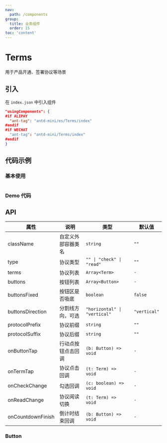 ```yaml
---
nav:
  path: /components
group:
  title: 业务组件
  order: 15
toc: 'content'
---
```


# Terms

用于产品开通、签署协议等场景

## 引入

在 `index.json` 中引入组件

```json
"usingComponents": {
#if ALIPAY
  "ant-tag": "antd-mini/es/Terms/index"
#endif
#if WECHAT
  "ant-tag": "antd-mini/Terms/index"
#endif
}
```

## 代码示例

### 基本使用

```xml

```

### Demo 代码

<code src='../../demo/pages/Terms/index'></code>

## API

| 属性              | 说明               | 类型                         | 默认值       |
| ----------------- | ------------------ | ---------------------------- | ------------ |
| className         | 自定义外部容器类名 | `string`                     | `""`         |
| type              | 协议类型           | `"" \| "check" \| "read"`    | `""`         |
| terms             | 协议列表           | `Array<Term>`                | `-`          |
| buttons           | 按钮列表           | `Array<Button>`              | `-`          |
| buttonsFixed      | 按钮区是否吸底     | `boolean`                    | `false`      |
| buttonsDirection  | 分割线方向，可选   | `"horizontal" \| "vertical"` | `"vertical"` |
| protocolPrefix    | 协议前缀           | `string`                     | `""`         |
| protocolSuffix    | 协议后缀           | `string`                     | `""`         |
| onButtonTap       | 行动点按钮点击回调 | `(b: Button) => void`        | `-`          |
| onTermTap         | 协议点击回调       | `(t: Term) => void`          | `-`          |
| onCheckChange     | 勾选回调           | `(c: boolean) => void`       | `-`          |
| onReadChange      | 协议阅读切换       | `(t: Term) => void`          | `-`          |
| onCountdownFinish | 倒计时结束回调     | `(b: Button) => void`        | `-`          |

### Button


